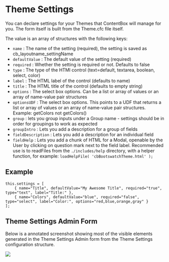 # Theme Settings

You can declare settings for your Themes that ContentBox will manage for you. The form itself is built from the Theme.cfc file itself.

The value is an array of structures with the following keys:

* `name` : The name of the setting (required), the setting is saved as cb\_layoutname\_settingName
* `defaultValue` : The default value of the setting (required)
* `required` : Whether the setting is required or not. Defaults to false
* `type` : The type of the HTMl control (text=default, textarea, boolean, select, color)
* `label` : The HTML label of the control (defaults to name)
* `title` : The HTML title of the control (defaults to empty string)
* `options` : The select box options. Can be a list or array of values or an array of name-value pair structures
* `optionsUDF` : The select box options. This points to a UDF that returns a list or array of values or an array of name-value pair structures. Example: getColors not getColors()
* `group` : lets you group inputs under a Group name - settings should be in order for groupings to work as expected
* `groupIntro` : Lets you add a description for a group of fields
* `fieldDescription` : Lets you add a description for an individual field
* `fieldHelp` : Lets you add a chunk of HTML for a Modal, openable by the User by clicking on question mark next to the field label. Recommended use is to readFiles from the `./includes/help` directory, with a helper function, for example: `loadHelpFile( 'cbBootswatchTheme.html' );`

## Example

```
this.settings = [
    { name="Title", defaultValue="My Awesome Title", required="true", type="text", label="Title:" },
    { name="Colors", defaultValue="blue", required="false", type="select", label="Color:", options="red,blue,orange,gray" }
];
```

## Theme Settings Admin Form

Below is a annotated screenshot showing most of the visible elements generated in the Theme Settings Admin form from the Theme Settings configuration structure.

![](../../assets/contentbox-themeDiagram.jpg)
